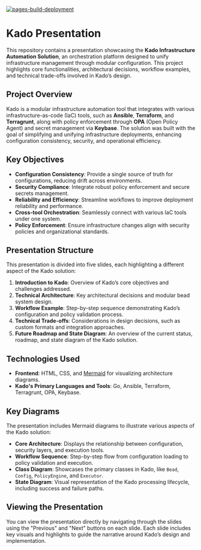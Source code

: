 [![pages-build-deployment](https://github.com/janpreet/kado-presentation/actions/workflows/pages/pages-build-deployment/badge.svg)](https://github.com/janpreet/kado-presentation/actions/workflows/pages/pages-build-deployment)
# Kado Presentation

This repository contains a presentation showcasing the **Kado Infrastructure Automation Solution**, an orchestration platform designed to unify infrastructure management through modular configuration. This project highlights core functionalities, architectural decisions, workflow examples, and technical trade-offs involved in Kado’s design.

## Project Overview

Kado is a modular infrastructure automation tool that integrates with various infrastructure-as-code (IaC) tools, such as **Ansible**, **Terraform**, and **Terragrunt**, along with policy enforcement through **OPA** (Open Policy Agent) and secret management via **Keybase**. The solution was built with the goal of simplifying and unifying infrastructure deployments, enhancing configuration consistency, security, and operational efficiency.

## Key Objectives

- **Configuration Consistency**: Provide a single source of truth for configurations, reducing drift across environments.
- **Security Compliance**: Integrate robust policy enforcement and secure secrets management.
- **Reliability and Efficiency**: Streamline workflows to improve deployment reliability and performance.
- **Cross-tool Orchestration**: Seamlessly connect with various IaC tools under one system.
- **Policy Enforcement**: Ensure infrastructure changes align with security policies and organizational standards.

## Presentation Structure

This presentation is divided into five slides, each highlighting a different aspect of the Kado solution:

1. **Introduction to Kado**: Overview of Kado’s core objectives and challenges addressed.
2. **Technical Architecture**: Key architectural decisions and modular bead system design.
3. **Workflow Example**: Step-by-step sequence demonstrating Kado’s configuration and policy validation process.
4. **Technical Trade-offs**: Considerations in design decisions, such as custom formats and integration approaches.
5. **Future Roadmap and State Diagram**: An overview of the current status, roadmap, and state diagram of the Kado solution.

## Technologies Used

- **Frontend**: HTML, CSS, and [Mermaid](https://mermaid-js.github.io/mermaid/#/) for visualizing architecture diagrams.
- **Kado's Primary Languages and Tools**: Go, Ansible, Terraform, Terragrunt, OPA, Keybase.

## Key Diagrams

The presentation includes Mermaid diagrams to illustrate various aspects of the Kado solution:
- **Core Architecture**: Displays the relationship between configuration, security layers, and execution tools.
- **Workflow Sequence**: Step-by-step flow from configuration loading to policy validation and execution.
- **Class Diagram**: Showcases the primary classes in Kado, like `Bead`, `Config`, `PolicyEngine`, and `Executor`.
- **State Diagram**: Visual representation of the Kado processing lifecycle, including success and failure paths.

## Viewing the Presentation

You can view the presentation directly by navigating through the slides using the "Previous" and "Next" buttons on each slide. Each slide includes key visuals and highlights to guide the narrative around Kado’s design and implementation.
